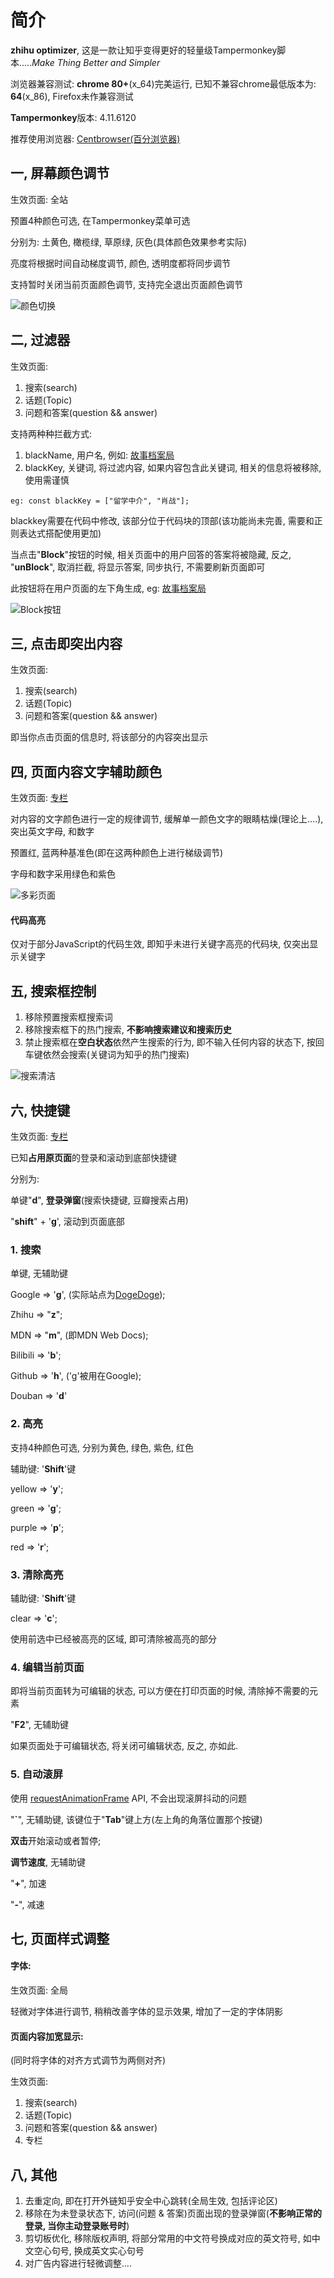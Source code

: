 
<!doctype html>
<html>
<head>
<meta charset='UTF-8'><meta name='viewport' content='width=device-width initial-scale=1'>
<title>知乎优化器</title></head>
<body><h1>简介</h1>
<p><strong>zhihu optimizer</strong>, 这是一款让知乎变得更好的轻量级Tampermonkey脚本.....<em>Make Thing Better and Simpler</em></p>
<p>浏览器兼容测试: <strong>chrome 80+</strong>(x_64)完美运行, 已知不兼容chrome最低版本为: <strong>64</strong>(x_86), Firefox未作兼容测试</p>
<p><strong>Tampermonkey</strong>版本: 4.11.6120</p>
<p>推荐使用浏览器: <a href='https://www.centbrowser.cn/'>Centbrowser(百分浏览器)</a></p>
<h2>一, 屏幕颜色调节</h2>
<p>生效页面: 全站</p>
<p>预置4种颜色可选, 在Tampermonkey菜单可选</p>
<p>分别为: 土黄色, 橄榄绿, 草原绿, 灰色(具体颜色效果参考实际)</p>
<p>亮度将根据时间自动梯度调节, 颜色, 透明度都将同步调节</p>
<p>支持暂时关闭当前页面颜色调节, 支持完全退出页面颜色调节</p>
<p><img src="https://github.com/Kyouichirou/D7E1293/blob/main/Tmapermonkey/images/Image%20089.jpg?raw=true" referrerpolicy="no-referrer" alt="颜色切换"></p>
<h2>二, 过滤器</h2>
<p>生效页面:</p>
<ol start='' >
<li>搜索(search)</li>
<li>话题(Topic)</li>
<li>问题和答案(question &amp;&amp; answer)</li>

</ol>
<p>支持两种种拦截方式:</p>
<ol start='' >
<li>blackName, 用户名, 例如: <a href='https://www.zhihu.com/people/gu-shi-dang-an-ju-71'>故事档案局</a></li>
<li>blackKey, 关键词, 将过滤内容, 如果内容包含此关键词, 相关的信息将被移除, 使用需谨慎</li>

</ol>
<pre><code class='language-javascript' lang='javascript'>eg: const blackKey = [&quot;留学中介&quot;, &quot;肖战&quot;];
</code></pre>
<p>blackkey需要在代码中修改, 该部分位于代码块的顶部(该功能尚未完善, 需要和正则表达式搭配使用更加)</p>
<p>当点击&quot;<strong>Block</strong>&quot;按钮的时候, 相关页面中的用户回答的答案将被隐藏, 反之, &quot;<strong>unBlock</strong>&quot;,  取消拦截, 将显示答案, 同步执行, 不需要刷新页面即可</p>
<p>此按钮将在用户页面的左下角生成, eg: <a href='https://www.zhihu.com/people/gu-shi-dang-an-ju-71'>故事档案局</a></p>
<p><img src="https://github.com/Kyouichirou/D7E1293/blob/main/Tmapermonkey/images/Image%20099.jpg?raw=true" referrerpolicy="no-referrer" alt="Block按钮"></p>
<h2>三, 点击即突出内容</h2>
<p>生效页面:</p>
<ol start='' >
<li>搜索(search)</li>
<li>话题(Topic)</li>
<li>问题和答案(question &amp;&amp; answer)</li>

</ol>
<p>即当你点击页面的信息时, 将该部分的内容突出显示</p>
<h2>四, 页面内容文字辅助颜色</h2>
<p>生效页面: <a href='https://zhuanlan.zhihu.com/'>专栏</a></p>
<p>对内容的文字颜色进行一定的规律调节, 缓解单一颜色文字的眼睛枯燥(理论上....), 突出英文字母, 和数字</p>
<p>预置红, 蓝两种基准色(即在这两种颜色上进行梯级调节)</p>
<p>字母和数字采用绿色和紫色</p>
<p><img src="https://github.com/Kyouichirou/D7E1293/blob/main/Tmapermonkey/images/Image%20095.jpg?raw=true" referrerpolicy="no-referrer" alt="多彩页面"></p>
<h4>代码高亮</h4>
<p>仅对于部分JavaScript的代码生效, 即知乎未进行关键字高亮的代码块, 仅突出显示关键字</p>
<h2>五, 搜索框控制</h2>
<ol start='' >
<li>移除预置搜索框搜索词</li>
<li>移除搜索框下的热门搜索, <strong>不影响搜索建议和搜索历史</strong></li>
<li>禁止搜索框在<strong>空白状态</strong>依然产生搜索的行为, 即不输入任何内容的状态下, 按回车键依然会搜索(关键词为知乎的热门搜索)</li>

</ol>
<p><img src="https://github.com/Kyouichirou/D7E1293/blob/main/Tmapermonkey/images/Image%20097.jpg?raw=true" referrerpolicy="no-referrer" alt="搜索清洁"></p>
<h2>六, 快捷键</h2>
<p>生效页面: <a href='https://zhuanlan.zhihu.com/'>专栏</a></p>
<p>已知<strong>占用原页面</strong>的登录和滚动到底部快捷键</p>
<p>分别为:</p>
<p>单键&quot;<strong>d</strong>&quot;, <strong>登录弹窗</strong>(搜索快捷键, 豆瓣搜索占用)</p>
<p>&quot;<strong>shift</strong>&quot; + &#39;<strong>g</strong>&#39;, 滚动到页面底部</p>
<h3>1. 搜索</h3>
<p>单键, 无辅助键</p>
<p>Google =&gt; &#39;<strong>g</strong>&#39;, (实际站点为<a href='https://www.dogedoge.com/'>DogeDoge</a>);</p>
<p>Zhihu =&gt; &quot;<strong>z</strong>&quot;;</p>
<p>MDN =&gt; &quot;<strong>m</strong>&quot;, (即MDN Web Docs);</p>
<p>Bilibili =&gt; &#39;<strong>b</strong>&#39;;</p>
<p>Github =&gt; &#39;<strong>h</strong>&#39;, (&#39;g&#39;被用在Google);</p>
<p>Douban =&gt; &#39;<strong>d</strong>&#39;</p>
<h3>2. 高亮</h3>
<p>支持4种颜色可选, 分别为黄色, 绿色, 紫色, 红色</p>
<p>辅助键: &#39;<strong>Shift</strong>&#39;键</p>
<p>yellow =&gt; &#39;<strong>y</strong>&#39;;</p>
<p>green =&gt; &#39;<strong>g</strong>&#39;;</p>
<p>purple =&gt; &#39;<strong>p</strong>&#39;;</p>
<p>red =&gt; &#39;<strong>r</strong>&#39;;</p>
<h3>3. 清除高亮</h3>
<p>辅助键: &#39;<strong>Shift</strong>&#39;键</p>
<p>clear =&gt; &#39;<strong>c</strong>&#39;;</p>
<p>使用前选中已经被高亮的区域, 即可清除被高亮的部分</p>
<h3>4. 编辑当前页面</h3>
<p>即将当前页面转为可编辑的状态, 可以方便在打印页面的时候, 清除掉不需要的元素</p>
<p>&quot;<strong>F2</strong>&quot;, 无辅助键</p>
<p>如果页面处于可编辑状态, 将关闭可编辑状态, 反之, 亦如此.</p>
<h3>5. 自动滚屏</h3>
<p>使用 <a href='https://developer.mozilla.org/zh-CN/docs/Web/API/Window/requestAnimationFrame'>requestAnimationFrame</a> API, 不会出现滚屏抖动的问题</p>
<p>&quot;<strong>`</strong>&quot;, 无辅助键, 该键位于&quot;<strong>Tab</strong>&quot;键上方(左上角的角落位置那个按键)</p>
<p><strong>双击</strong>开始滚动或者暂停;</p>
<p><strong>调节速度</strong>, 无辅助键</p>
<p>&quot;<strong>+</strong>&quot;, 加速</p>
<p>&quot;<strong>-</strong>&quot;, 减速</p>
<h2>七, 页面样式调整</h2>
<h4>字体:</h4>
<p>生效页面: 全局</p>
<p>轻微对字体进行调节, 稍稍改善字体的显示效果, 增加了一定的字体阴影</p>
<h4>页面内容加宽显示:</h4>
<p>(同时将字体的对齐方式调节为两侧对齐)</p>
<p>生效页面:</p>
<ol start='' >
<li>搜索(search)</li>
<li>话题(Topic)</li>
<li>问题和答案(question &amp;&amp; answer)</li>
<li>专栏</li>

</ol>
<h2>八, 其他</h2>
<ol start='' >
<li>去重定向, 即在打开外链知乎安全中心跳转(全局生效, 包括评论区)</li>
<li>移除在为未登录状态下, 访问(问题 &amp; 答案)页面出现的登录弹窗(<strong>不影响正常的登录, 当你主动登录账号时</strong>)</li>
<li>剪切板优化, 移除版权声明, 将部分常用的中文符号换成对应的英文符号, 如中文空心句号, 换成英文实心句号</li>
<li>对广告内容进行轻微调整....</li>

</ol>
<p>&nbsp;</p>
<p>&nbsp;</p>
</body>
</html>
